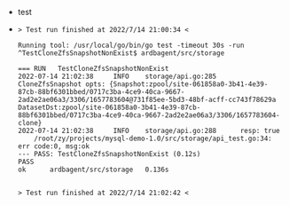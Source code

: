 - test
- ```
  > Test run finished at 2022/7/14 21:00:34 <
  
  Running tool: /usr/local/go/bin/go test -timeout 30s -run ^TestCloneZfsSnapshotNonExist$ ardbagent/src/storage
  
  === RUN   TestCloneZfsSnapshotNonExist
  2022-07-14 21:02:38     INFO    storage/api.go:285      CloneZfsSnapshot opts: {Snapshot:zpool/site-061858a0-3b41-4e39-87cb-88bf6301bbed/0717c3ba-4ce9-40ca-9667-2ad2e2ae06a3/3306/1657783604@731f85ee-5bd3-48bf-acff-cc743f78629a DatasetDst:zpool/site-061858a0-3b41-4e39-87cb-88bf6301bbed/0717c3ba-4ce9-40ca-9667-2ad2e2ae06a3/3306/1657783604-clone}
  2022-07-14 21:02:38     INFO    storage/api.go:288      resp: true
      /root/zy/projects/mysql-demo-1.0/src/storage/api_test.go:34: err code:0, msg:ok
  --- PASS: TestCloneZfsSnapshotNonExist (0.12s)
  PASS
  ok      ardbagent/src/storage   0.136s
  
  
  > Test run finished at 2022/7/14 21:02:42 <
  ```
